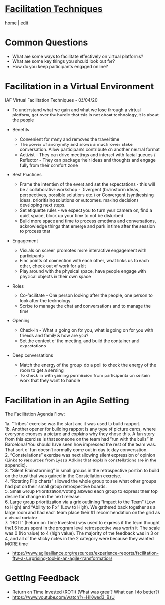 # [Facilitation Techniques](https://alwinwoo.github.io/pages/facilitation.html)
[home](https://alwinwoo.github.io/) | [edit](https://github.com/alwinwoo/alwinwoo.github.io/edit/master/pages/facilitation.md)

# Common Questions
  -	What are some ways to facilitate effectively on virtual platforms? 
  - What are some key things you should look out for? 
  -	How do you keep participants engaged online? 

# Facilitation in a Virtual Environment

IAF Virtual Facilitation Techniques - 02/04/20
* To understand what we gain and what we lose through a virtual platform, get over the hurdle that this is not about technology, it is about the people

* Benefits
  * Convenient for many and removes the travel time 
  * The power of anonymity and allows a much lower stake conversation. Allow participants contribute on another neutral format
  * Activist - They can drive meetings and interact with facial queues / Reflector - They can package their ideas and thoughts and engage fully from their comfort zone

* Best Practices
  * Frame the intention of the event and set the expectations - this will be a collaborative workshop - Divergent (brainstorm ideas, perspectives, possible solutions etc.) or Convergent (synthesising ideas, prioritising solutions or outcomes, making decisions developing next steps.  
  * Set etiquette rules - we expect you to turn your camera on, find a quiet space, block up your time to not be disturbed
  * Build more space and time to process emotions and conversations, acknowledge things that emerge and park in time after the session to process that

* Engagement
  * Visuals on screen promotes more interactive engagement with participants 
  * Find points of connection with each other, what links us to each other, check out of work for a bit
  * Play around with the physical space, have people engage with physical objects in their own space

* Roles
  * Co-facilitate - One person looking after the people, one person to look after the technology
  * Scribe to manage the chat and conversations and to manage the time

* Opening 
  * Check-in - What is going on for you, what is going on for you with friends and family & how are you?
  * Set the context of the meeting, and build the container and expectations

* Deep conversations
  * Match the energy of the group, do a poll to check the energy of the room to get a sensing
  * To check in with gaining permission from participants on certain work that they want to handle

# Facilitation in an Agile Setting

The Facilitation Agenda Flow:

  1a.  “Tribes” exercise was the start and it was used to build rapport.  
  1b.  Another opener for building rapport is any type of picture cards, where everyone chooses a picture and explains why they chose this. A fun story from this exercise is that someone on the team had “run with the bulls” in Barcelona! You should have seen how impressed the rest of the team was. That sort of fun doesn’t normally come out in day to day conversation.  
  2.  “Constellations” exercise was next allowing silent expression of opinion (Links to resources from Lyssa Adkins that explain constellations are in the appendix).  
  3. “Silent Brainstorming” in small groups in the retrospective portion to build on the trust that was gained in the Constellation exercise.  
  4. “Rotating Flip charts” allowed the whole group to see what other groups had put on their small group retrospective boards.  
  5.  Small Group Prioritization/Voting allowed each group to express their top desire for change in the next release.  
  6.  Large group prioritization via a grid outlining “Impact to the Team” (Low to High) and “Ability to Fix” (Low to High). We gathered back together as a large room and had each team place their #1 recommendation on the grid as a visual radiator.  
  7.  “ROTI” (Return on Time Invested) was used to express if the team thought the1.5 hours spent in the program level retrospective was worth it. The scale was 0 (No value) to 4 (high value). The majority of the feedback was in 3 or 4, and all of the sticky notes in the 2 category were because they wanted MORE time!  
  - <https://www.agilealliance.org/resources/experience-reports/facilitation-ftw-a-surprising-tool-in-an-agile-transformation/>
  
 # Getting Feedback
   - Return on Time Invested (ROTI)
   (What was great? What can I do better?)
   - <https://www.youtube.com/watch?v=HlKwed3_BaU>
